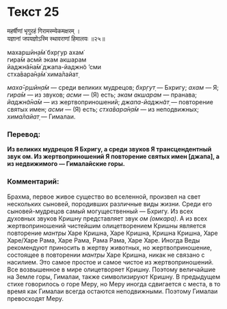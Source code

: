 # Текст 25

महर्षीणां भृगुरहं गिरामस्म्येकमक्षरम् ।  
यज्ञानां जपयज्ञोऽस्मि स्थावराणां हिमालयः ॥२५॥

махаршӣн̣а̄м̇ бхр̣гур ахам̇  
гира̄м асмй экам акшарам  
йаджн̃а̄на̄м̇ джапа-йаджн̃о ’сми  
стха̄вара̄н̣а̄м̇ хима̄лайат̣

_маха̄-р̣шӣн̣а̄м_ — среди великих мудрецов; _бхр̣гут̣_ — Бхригу; _ахам_ — Я; _гира̄м_ — из звуков; _асми_ — (Я) есть; _экам акшарам_ — пранава; _йаджн̃а̄на̄м_ — из жертвоприношений; _джапа-йаджн̃ат̣_ — повторение святых имен; _асми_ — (Я) есть; _стха̄вара̄н̣а̄м_ — из неподвижных; _хима̄лайат̣_ — Гималаи.

### Перевод:

**Из великих мудрецов Я Бхригу, а среди звуков Я трансцендентный звук ом. Из жертвоприношений Я повторение святых имен [джапа], а из недвижимого — Гималайские горы.**

### Комментарий:

Брахма, первое живое существо во вселенной, произвел на свет нескольких сыновей, породивших различные виды жизни. Среди его сыновей-мудрецов самый могущественный — Бхригу. Из всех духовных звуков Кришну представляет звук _ом_ _(омкара)_. А из всех жертвоприношений чистейшим олицетворением Кришны является повторение _мантры_ Харе Кришна, Харе Кришна, Кришна Кришна, Харе Харе/Харе Рама, Харе Рама, Рама Рама, Харе Харе. Иногда Веды рекомендуют приносить в жертву животных, но жертвоприношение, состоящее в повторении _мантры_ Харе Кришна, никак не связано с насилием. Это самое простое и самое чистое из жертвоприношений. Все возвышенное в мире олицетворяет Кришну. Поэтому величайшие на Земле горы, Гималаи, также символизируют Кришну. В предыдущем стихе говорилось о горе Меру, но Меру иногда сдвигается с места, в то время как Гималаи всегда остаются неподвижными. Поэтому Гималаи превосходят Меру.